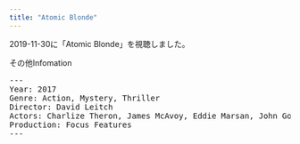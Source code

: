 ```yaml
---
title: "Atomic Blonde"
---
```

2019-11-30に「Atomic Blonde」を視聴しました。

その他Infomation
<pre>
---
Year: 2017
Genre: Action, Mystery, Thriller
Director: David Leitch
Actors: Charlize Theron, James McAvoy, Eddie Marsan, John Goodman
Production: Focus Features
---
</pre>